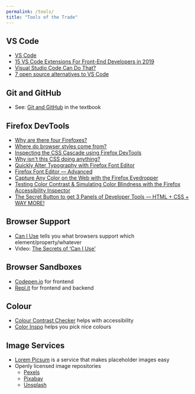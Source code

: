 ```yaml
---
permalink: /tools/
title: "Tools of the Trade"
---
```

## VS Code
- [VS Code](https://code.visualstudio.com/)
- [15 VS Code Extensions For Front-End Developers in 2019](https://youtu.be/LdF2RcelRg0)
- [Visual Studio Code Can Do That?](https://www.smashingmagazine.com/2018/01/visual-studio-code/)
- [7 open source alternatives to VS Code](https://opensource.com/article/20/6/open-source-alternatives-vs-code)

## Git and GitHub
- See: [Git and GitHub](https://developer.mozilla.org/en-US/docs/Learn/Tools_and_testing/GitHub) in the textbook

## Firefox DevTools
- [Why are there four Firefoxes?](https://www.youtube.com/watch?v=qQ1oQJJn1nQ)
- [Where do browser styles come from?](https://youtu.be/spK_S0HfzFw)
- [Inspecting the CSS Cascade using Firefox DevTools](https://youtu.be/Sp9ZfSvpf7A)
- [Why isn't this CSS doing anything?](https://youtu.be/O3DAm82vIvU)
- [Quickly Alter Typography with Firefox Font Editor](https://youtu.be/UazfLa1O94M)
- [Firefox Font Editor — Advanced](https://youtu.be/RYP7jKMWkVY)
- [Capture Any Color on the Web with the Firefox Eyedropper](https://youtu.be/Mh15ozzy82A)
- [Testing Color Contrast & Simulating Color Blindness with the Firefox Accessibility Inspector](https://youtu.be/eBefjaWud-M)
- [The Secret Button to get 3 Panels of Developer Tools — HTML + CSS + WAY MORE!](https://youtu.be/N6aMLUZ-v3w)

## Browser Support
- [Can I Use](https://caniuse.com/) tells you what browsers support which element/property/whatever
- Video: [The Secrets of ‘Can I Use’](https://www.youtube.com/watch?v=WM_cKHH7bZ0)

## Browser Sandboxes
- [Codepen.io](https://codepen.io/) for frontend
- [Repl.it](https://repl.it/) for frontend and backend

## Colour
- [Colour Contrast Checker](https://contrast-ratio.com/) helps with accessibility
- [Color Inspo](https://colorsinspo.com/) helps you pick nice colours

## Image Services
- [Lorem Picsum](https://picsum.photos/) is a service that makes placeholder images easy
- Openly licensed image repositories
  - [Pexels](https://www.pexels.com/)
  - [Pixabay](https://pixabay.com/)
  - [Unsplash](https://unsplash.com/)